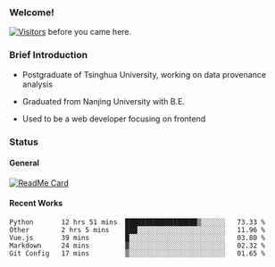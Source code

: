 ### Welcome!

[![Visitors](https://visitor-badge.laobi.icu/badge?page_id=HermitSun.HermitSun)]() before you came here.

### Brief Introduction

- Postgraduate of Tsinghua University, working on data provenance analysis

- Graduated from Nanjing University with B.E.

- Used to be a web developer focusing on frontend

### Status

#### General

[![ReadMe Card](https://github-readme-stats.hermitsun.vercel.app/api?username=HermitSun&count_private=true&show_icons=true)]()

#### Recent Works

<!--START_SECTION:waka-->
```text
Python       12 hrs 51 mins  ██████████████████▒░░░░░░   73.33 % 
Other        2 hrs 5 mins    ███░░░░░░░░░░░░░░░░░░░░░░   11.96 % 
Vue.js       39 mins         █░░░░░░░░░░░░░░░░░░░░░░░░   03.80 % 
Markdown     24 mins         ▓░░░░░░░░░░░░░░░░░░░░░░░░   02.32 % 
Git Config   17 mins         ▒░░░░░░░░░░░░░░░░░░░░░░░░   01.65 % 
```
<!--END_SECTION:waka-->
